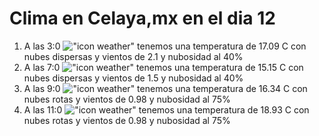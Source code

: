 # Clima en Celaya,mx en el dia 12

1. A las 3:0 !["icon weather"](http://openweathermap.org/img/w/03n.png) tenemos una temperatura de 17.09 C con nubes dispersas y  vientos de 2.1 y nubosidad al 40%
1. A las 7:0 !["icon weather"](http://openweathermap.org/img/w/03n.png) tenemos una temperatura de 15.15 C con nubes dispersas y  vientos de 1.5 y nubosidad al 40%
1. A las 9:0 !["icon weather"](http://openweathermap.org/img/w/04d.png) tenemos una temperatura de 16.34 C con nubes rotas y  vientos de 0.98 y nubosidad al 75%
1. A las 11:0 !["icon weather"](http://openweathermap.org/img/w/04d.png) tenemos una temperatura de 18.93 C con nubes rotas y  vientos de 0.98 y nubosidad al 75%
